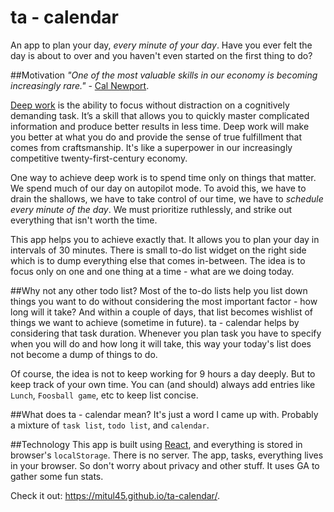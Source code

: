 # ta - calendar
An app to plan your day, _every minute of your day_. Have you ever felt the day is about to over and you haven't even started on the first thing to do? 
  
##Motivation
_"One of the most valuable skills in our economy is becoming increasingly rare."_ - [Cal Newport](http://calnewport.com/). 
  
[Deep work](https://www.goodreads.com/book/show/25744928-deep-work) is the ability to focus without distraction on a cognitively demanding task. It’s a skill that allows you to quickly master complicated information and produce better results in less time. Deep work will make you better at what you do and provide the sense of true fulfillment that comes from craftsmanship. It's like a superpower in our increasingly competitive twenty-first-century economy.  
  
One way to achieve deep work is to spend time only on things that matter. We spend much of our day on autopilot mode. To avoid this, we have to drain the shallows, we have to take control of our time, we have to _schedule every minute of the day_. We must prioritize ruthlessly, and strike out everything that isn't worth the time.
  
This app helps you to achieve exactly that. It allows you to plan your day in intervals of 30 minutes. There is small to-do list widget on the right side which is to dump everything else that comes in-between. The idea is to focus only on one and one thing at a time - what are we doing today.

##Why not any other todo list?
Most of the to-do lists help you list down things you want to do without considering the most important factor - how long will it take? And within a couple of days, that list becomes wishlist of things we want to achieve (sometime in future). ta - calendar helps by considering that task duration. Whenever you plan task you have to specify when you will do and how long it will take, this way your today's list does not become a dump of things to do.

Of course, the idea is not to keep working for 9 hours a day deeply. But to keep track of your own time. You can (and should) always add entries like `Lunch`, `Foosball game`, etc to keep list concise.

##What does ta - calendar mean?
It's just a word I came up with. Probably a mixture of `task list`, `todo list`, and `calendar`.

##Technology
This app is built using [React](https://facebook.github.io/react/), and everything is stored in browser's `localStorage`. There is no server. The app, tasks, everything lives in your browser. So don't worry about privacy and other stuff. It uses GA to gather some fun stats.

Check it out: https://mitul45.github.io/ta-calendar/.
